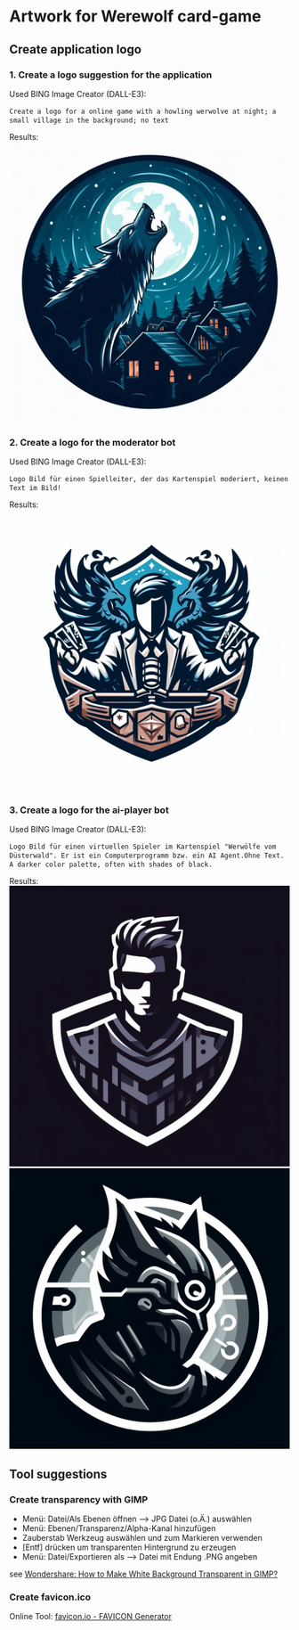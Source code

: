 # Artwork for Werewolf card-game

## Create application logo

### 1. Create a logo suggestion for the application

Used BING Image Creator (DALL-E3):
```
Create a logo for a online game with a howling werwolve at night; a small village in the background; no text
```

Results:
![logos/title.jpg](logos/title.jpg)

### 2. Create a logo for the moderator bot

Used BING Image Creator (DALL-E3):
```
Logo Bild für einen Spielleiter, der das Kartenspiel moderiert, keinen Text im Bild!
```

Results:
![logos/moderator.jpg](logos/moderator.jpg)

### 3. Create a logo for the ai-player bot

Used BING Image Creator (DALL-E3):
```
Logo Bild für einen virtuellen Spieler im Kartenspiel "Werwölfe vom Düsterwald". Er ist ein Computerprogramm bzw. ein AI Agent.Ohne Text. A darker color palette, often with shades of black.
```

Results:
![logos/ai-player1.jpg](logos/ai-player1.jpg)
![logos/ai-player2.jpg](logos/ai-player2.jpg)

## Tool suggestions

### Create transparency with GIMP

* Menü: Datei/Als Ebenen öffnen --> JPG Datei (o.Ä.) auswählen
* Menü: Ebenen/Transparenz/Alpha-Kanal hinzufügen
* Zauberstab Werkzeug auswählen und zum Markieren verwenden
* \[Entf\] drücken um transparenten Hintergrund zu erzeugen
* Menü: Datei/Exportieren als --> Datei mit Endung .PNG angeben

see [Wondershare: How to Make White Background Transparent in GIMP?](https://pixcut.wondershare.com/blog/how-to-make-white-background-transparent-in-gimp.html)

### Create favicon.ico

Online Tool: [favicon.io - FAVICON Generator](https://favicon.io/)
